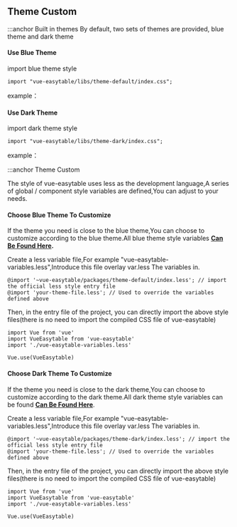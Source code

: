 ## Theme Custom

:::anchor Built in themes
By default, two sets of themes are provided, blue theme and dark theme

#### Use Blue Theme

import blue theme style

```
import "vue-easytable/libs/theme-default/index.css";
```

example：

#### Use Dark Theme

import dark theme style

```
import "vue-easytable/libs/theme-dark/index.css";
```

example：

:::anchor Theme Custom

The style of vue-easytable uses less as the development language,A series of global / component style variables are defined,You can adjust to your needs.

#### Choose Blue Theme To Customize

If the theme you need is close to the blue theme,You can choose to customize according to the blue theme.All blue theme style variables **[Can Be Found Here](https://github.com/huangshuwei/vue-easytable/blob/master/packages/theme-default/var.less).**

Create a less variable file,For example "vue-easytable-variables.less",Introduce this file overlay var.less The variables in.

```
@import '~vue-easytable/packages/theme-default/index.less'; // import the official less style entry file
@import 'your-theme-file.less'; // Used to override the variables defined above
```

Then, in the entry file of the project, you can directly import the above style files(there is no need to import the compiled CSS file of vue-easytable)

```
import Vue from 'vue'
import VueEasytable from 'vue-easytable'
import './vue-easytable-variables.less'

Vue.use(VueEasytable)
```

#### Choose Dark Theme To Customize

If the theme you need is close to the dark theme,You can choose to customize according to the dark theme.All dark theme style variables can be found **[Can Be Found Here](https://github.com/huangshuwei/vue-easytable/blob/master/packages/theme-dark/var.less)**.

Create a less variable file,For example "vue-easytable-variables.less",Introduce this file overlay var.less The variables in.

```
@import '~vue-easytable/packages/theme-dark/index.less'; // import the official less style entry file
@import 'your-theme-file.less'; // Used to override the variables defined above
```

Then, in the entry file of the project, you can directly import the above style files(there is no need to import the compiled CSS file of vue-easytable)

```
import Vue from 'vue'
import VueEasytable from 'vue-easytable'
import './vue-easytable-variables.less'

Vue.use(VueEasytable)
```
